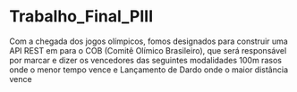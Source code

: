 # Trabalho_Final_PIII
Com a chegada dos jogos olímpicos, fomos designados para construir uma API REST em para o COB (Comitê Olímico Brasileiro), que será responsável por marcar e dizer os vencedores das seguintes modalidades 100m rasos onde o menor tempo vence e Lançamento de Dardo onde o maior distância vence
